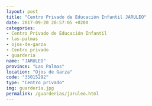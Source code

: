 ```yaml
---
layout: post
title: "Centro Privado de Educación Infantil JARULEO"
date: 2017-09-20 20:57:05 +0200
categories:
- Centro Privado de Educación Infantil
- las-palmas
- ojos-de-garza
- Centro privado
- guarderia
name: "JARULEO"
province: "Las Palmas"
location: "Ojos de Garza"
code: "35015292"
type: "Centro privado"
img: guarderia.jpg
permalink: /guarderias/jaruleo.html
---
```

